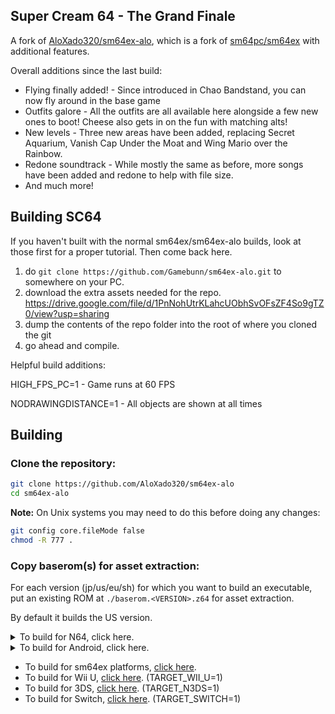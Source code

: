 ## Super Cream 64 - The Grand Finale 
A fork of [AloXado320/sm64ex-alo](https://github.com/AloXado320/sm64ex-alo), which is a fork of [sm64pc/sm64ex](https://github.com/sm64pc/sm64ex) with additional features. 

Overall additions since the last build:

 * Flying finally added! - Since introduced in Chao Bandstand, you can now fly around in the base game
 * Outfits galore - All the outfits are all available here alongside a few new ones to boot! Cheese also gets in on the fun with matching alts!
 * New levels - Three new areas have been added, replacing Secret Aquarium, Vanish Cap Under the Moat and Wing Mario over the Rainbow. 
 * Redone soundtrack - While mostly the same as before, more songs have been added and redone to help with file size. 
 * And much more!
 
 ## Building SC64
 
 If you haven't built with the normal sm64ex/sm64ex-alo builds, look at those first for a proper tutorial. Then come back here. 
 
 1) do ```git clone https://github.com/Gamebunn/sm64ex-alo.git``` to somewhere on your PC.
 2) download the extra assets needed for the repo. https://drive.google.com/file/d/1PnNohUtrKLahcUObhSvOFsZF4So9gTZ0/view?usp=sharing
 3) dump the contents of the repo folder into the root of where you cloned the git
 4) go ahead and compile.
 
 Helpful build additions:
 
 HIGH_FPS_PC=1 - Game runs at 60 FPS
 
 NODRAWINGDISTANCE=1 - All objects are shown at all times

## Building
 ### Clone the repository:

 ```sh
 git clone https://github.com/AloXado320/sm64ex-alo
 cd sm64ex-alo
 ```
 
 **Note:** On Unix systems you may need to do this before doing any changes:
 
 ```sh
 git config core.fileMode false
 chmod -R 777 .
 ```
 
 ### Copy baserom(s) for asset extraction:
 
 For each version (jp/us/eu/sh) for which you want to build an executable, put an existing ROM at `./baserom.<VERSION>.z64` for asset extraction.
 
 By default it builds the US version.

<details>
  <summary>To build for N64, click here.</summary>
 
  **Note:** Only tested in WSL, works on (Debian / Ubuntu) as well, other distros untested.

  #### Install build dependencies:
  ```sh
  sudo apt install -y binutils-mips-linux-gnu build-essential git libcapstone-dev pkgconf python3 gcc-mips-linux-gnu
  ```

  #### Build:
  ```sh
  # if you have more cores available, you can increase the -j parameter
  make -j4 TARGET_N64=1 
  ```
 
  #### ROM location:
  ```sh
  build/us/sm64.us.f3dzex.z64
  ```

</details>

<details>
  <summary>To build for Android, click here.</summary>
 
  **Note:** Only Termux build is supported.
 
  #### Install Termux
 
  Install the app from F-Droid [here](https://f-droid.org/en/packages/com.termux/)
 
  Make sure you use this version, as the Google Play version is outdated.

  #### Install build dependencies
  ```sh
  pkg install git wget make python getconf zip apksigner clang binutils
  ```

  #### Copy in your baserom:

  Do this using your default file manager (on AOSP, you can slide on the left and there will be a "Termux" option there), or using Termux.
  ```sh
  termux-setup-storage
  cp /sdcard/path/to/your/baserom.z64 ./baserom.us.z64
  ```

  #### Install external dependencies
  ```sh
  cd platform/android/ && ./getkhrplatform.sh && ./getSDL.sh && cd ../..
  ```
 
  #### Build
  ```sh
  # if you have more cores available, you can increase the -j parameter
  # On Termux, TARGET_ANDROID=1 is defined automatically in Makefile
  make -j4
  ```

 #### Install apk:
  ```sh
  xdg-open build/us_android/sm64.us.f3dex2e.apk
  ```
 
</details>

 * To build for sm64ex platforms, [click here](https://github.com/sm64pc/sm64ex/blob/nightly/README.md).
 * To build for Wii U, [click here](https://github.com/aboood40091/sm64-port/blob/master/README.md). (TARGET_WII_U=1)
 * To build for 3DS, [click here](https://github.com/sm64-port/sm64_3ds/blob/master/README.md). (TARGET_N3DS=1)
 * To build for Switch, [click here](https://github.com/fgsfdsfgs/sm64ex/blob/switch/README.md). (TARGET_SWITCH=1)
